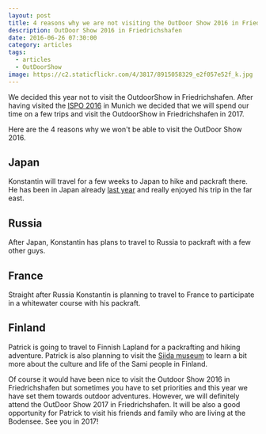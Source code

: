 ```yaml
---
layout: post
title: 4 reasons why we are not visiting the OutDoor Show 2016 in Friedrichshafen
description: OutDoor Show 2016 in Friedrichshafen
date: 2016-06-26 07:30:00
category: articles
tags:
  - articles
  - OutDoorShow
image: https://c2.staticflickr.com/4/3817/8915058329_e2f057e52f_k.jpg
---
```


We decided this year not to visit the OutdoorShow in Friedrichshafen. After having visited the [ISPO 2016](http://www.hikeventures.com/ISPO-2016-interviews/) in Munich we decided that we will spend our time on a few trips and visit the OutdoorShow in Friedrichshafen in 2017.

<amp-img src="https://c2.staticflickr.com/4/3817/8915058329_e2f057e52f_k.jpg" width="2048" height="1365" alt="OutDoor Show 2016 Friedrichshafen" layout="responsive"></amp-img>


<!--more-->

Here are the 4 reasons why we won't be able to visit the OutDoor Show 2016.

## Japan
Konstantin will travel for a few weeks to Japan to hike and packraft there. He has been in Japan already [last year](http://www.hikeventures.com/travelling-japan/) and really enjoyed his trip in the far east.

## Russia
After Japan, Konstantin has plans to travel to Russia to packraft with a few other guys.

## France
Straight after Russia Konstantin is planning to travel to France to participate in a whitewater course with his packraft.

## Finland
Patrick is going to travel to Finnish Lapland for a packrafting and hiking adventure. Patrick is also planning to visit the [Siida museum](http://www.siida.fi/contents/sami-museum) to learn a bit more about the culture and life of the Sami people in Finland.

Of course it would have been nice to visit the Outdoor Show 2016 in Friedrichshafen but sometimes you have to set priorities and this year we have set them towards outdoor adventures. However, we will definitely attend the OutDoor Show 2017 in Friedrichshafen. It will be also a good opportunity for Patrick to visit his friends and family who are living at the Bodensee. See you in 2017!
